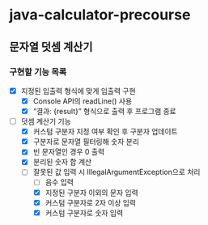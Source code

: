 # java-calculator-precourse
## 문자열 덧셈 계산기
### 구현할 기능 목록

- [x]  지정된 입출력 형식에 맞게 입출력 구현
    - [x]  Console API의 readLine() 사용
    - [x]  “결과: {result}” 형식으로 출력 후 프로그램 종료
- [ ]  덧셈 계산기 기능
    - [x]  커스텀 구분자 지정 여부 확인 후 구분자 업데이트
    - [x]  구분자로 문자열 필터링해 숫자 분리
    - [x]  빈 문자열인 경우 0 출력
    - [x]  분리된 숫자 합 계산
    - [ ]  잘못된 값 입력 시 IllegalArgumentException으로 처리
        - [ ]  음수 입력
        - [x]  지정된 구분자 이외의 문자 입력
        - [x]  커스텀 구분자로 2자 이상 입력
        - [x]  커스텀 구분자로 숫자 입력